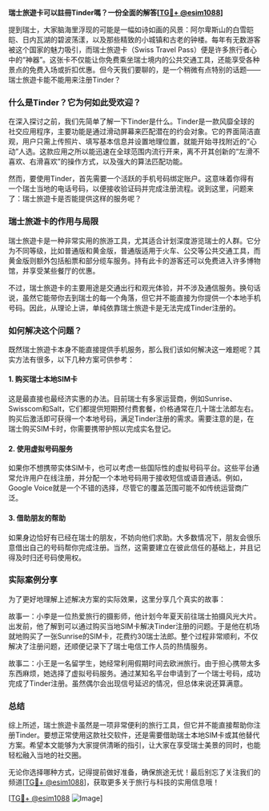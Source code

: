 **瑞士旅遊卡可以註冊Tinder嗎？一份全面的解答[[TG💪+ @esim1088](https://t.me/s/esim1088)]**

提到瑞士，大家脑海里浮现的可能是一幅如诗如画的风景：阿尔卑斯山的白雪皑皑、日内瓦湖的碧波荡漾，以及那些精致的小城镇和古老的钟楼。每年有无数游客被这个国家的魅力吸引，而瑞士旅遊卡（Swiss Travel Pass）便是许多旅行者心中的“神器”。这张卡不仅能让你免费乘坐瑞士境内的公共交通工具，还能享受各种景点的免费入场或折扣优惠。但今天我们要聊的，是一个稍微有点特别的话题——瑞士旅遊卡能不能用来注册Tinder？

### 什么是Tinder？它为何如此受欢迎？

在深入探讨之前，我们先简单了解一下Tinder是什么。Tinder是一款风靡全球的社交应用程序，主要功能是通过滑动屏幕来匹配潜在的约会对象。它的界面简洁直观，用户只需上传照片、填写基本信息并设置地理位置，就能开始寻找附近的“心动”人选。这款应用之所以能迅速在全球范围内流行开来，离不开其创新的“左滑不喜欢、右滑喜欢”的操作方式，以及强大的算法匹配功能。

然而，要使用Tinder，首先需要一个活跃的手机号码绑定账户。这意味着你得有一个瑞士当地的电话号码，以便接收验证码并完成注册流程。说到这里，问题来了：瑞士旅遊卡是否能提供这样的服务呢？

### 瑞士旅遊卡的作用与局限

瑞士旅遊卡是一种非常实用的旅游工具，尤其适合计划深度游览瑞士的人群。它分为不同等级，比如普通版和黄金版，普通版适用于火车、公交等公共交通工具，而黄金版则额外包括船票和部分缆车服务。持有此卡的游客还可以免费进入许多博物馆，并享受某些餐厅的优惠。

不过，瑞士旅遊卡的主要用途是交通出行和观光体验，并不涉及通信服务。换句话说，虽然它能带你去到瑞士的每一个角落，但它并不能直接为你提供一个本地手机号码。因此，从理论上讲，单纯依靠瑞士旅遊卡是无法完成Tinder注册的。

### 如何解决这个问题？

既然瑞士旅遊卡本身不能直接提供手机服务，那么我们该如何解决这一难题呢？其实方法有很多，以下几种方案可供参考：

#### 1. 购买瑞士本地SIM卡
这是最直接也最经济实惠的办法。目前瑞士有多家运营商，例如Sunrise、Swisscom和Salt，它们都提供短期预付费套餐，价格通常在几十瑞士法郎左右。购买后激活即可获得一个本地号码，满足Tinder注册的需求。需要注意的是，在瑞士购买SIM卡时，你需要携带护照以完成实名登记。

#### 2. 使用虚拟号码服务
如果你不想携带实体SIM卡，也可以考虑一些国际性的虚拟号码平台。这些平台通常允许用户在线注册，并分配一个本地号码用于接收短信或语音通话。例如，Google Voice就是一个不错的选择，尽管它的覆盖范围可能不如传统运营商广泛。

#### 3. 借助朋友的帮助
如果身边恰好有已经在瑞士的朋友，不妨向他们求助。大多数情况下，朋友会很乐意借出自己的号码帮你完成注册。当然，这需要建立在彼此信任的基础上，并且记得及时归还号码使用权。

### 实际案例分享

为了更好地理解上述解决方案的实际效果，这里分享几个真实的故事：

故事一：小李是一位热爱旅行的摄影师，他计划今年夏天前往瑞士拍摄风光大片。出发前，他了解到可以通过购买当地SIM卡解决Tinder注册的问题。于是他在机场就地购买了一张Sunrise的SIM卡，花费约30瑞士法郎。整个过程非常顺利，不仅解决了注册问题，还顺便记录下了瑞士电信工作人员的热情服务。

故事二：小王是一名留学生，她经常利用假期时间去欧洲旅行。由于担心携带太多东西麻烦，她选择了虚拟号码服务。通过某知名平台申请到了一个瑞士号码，成功完成了Tinder注册。虽然偶尔会出现信号延迟的情况，但总体来说还算满意。

### 总结

综上所述，瑞士旅遊卡虽然是一项非常便利的旅行工具，但它并不能直接帮助你注册Tinder。要想正常使用这款社交软件，还是需要借助瑞士本地SIM卡或其他替代方案。希望本文能够为大家提供清晰的指引，让大家在享受瑞士美景的同时，也能轻松融入当地的社交圈。

无论你选择哪种方式，记得提前做好准备，确保旅途无忧！最后别忘了关注我们的频道[[TG💪+ @esim1088](https://t.me/s/esim1088)]，获取更多关于旅行与科技的实用信息哦！

[[TG💪+ @esim1088](https://t.me/s/esim1088) ![Image](https://i.postimg.cc/4NQfJmqS/Snipaste-2025-05-13-00-14-12.png)]
